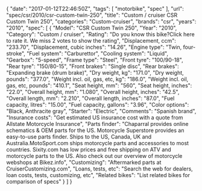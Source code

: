 {
    "date": "2017-01-12T22:46:50Z",
    "tags": [
        "motorbike",
        "spec"
    ],
    "url": "spec\/csr\/2010\/csr-custom-twin-250",
    "title": "Custom \/ cruiser CSR Custom Twin 250",
    "categories": "Custom-cruiser",
    "brands": "csr",
    "years": "2010",
    "spec": [
        {
            "Model": "CSR Custom Twin 250",
            "Year": "2010",
            "Category": "Custom \/ cruiser",
            "Rating": "Do you know this bike?Click here to rate it. We miss 2 votes to show the rating",
            "Displacement, ccm": "233.70",
            "Displacement, cubic inches": "14.26",
            "Engine type": "Twin, four-stroke",
            "Fuel system": "Carburettor",
            "Cooling system": "Liquid",
            "Gearbox": "5-speed",
            "Frame type": "Steel",
            "Front tyre": "100\/90-18",
            "Rear tyre": "150\/80-15",
            "Front brakes": "Single disc",
            "Rear brakes": "Expanding brake (drum brake)",
            "Dry weight, kg": "171.0",
            "Dry weight, pounds": "377.0",
            "Weight incl. oil, gas, etc, kg": "186.0",
            "Weight incl. oil, gas, etc, pounds": "410.1",
            "Seat height, mm": "560",
            "Seat height, inches": "22.0",
            "Overall height, mm": "1.080",
            "Overall height, inches": "42.5",
            "Overall length, mm": "2.210",
            "Overall length, inches": "87.0",
            "Fuel capacity, litres": "15.00",
            "Fuel capacity, gallons": "3.96",
            "Color options": "Black, Anthracite gray",
            "Starter": "Electric",
            "Comments": "Spanish brand",
            "Insurance costs": "Get estimated US insurance cost with a quote from Allstate Motorcycle Insurance",
            "Parts finder": "Chaparral provides online schematics & OEM parts for the US.   Motorcycle Superstore provides an easy-to-use parts finder. Ships to the US, Canada, UK and Australia.MotoSport.com ships motorcycle parts and accessories to most countries.    Sixity.com has low prices and free shipping on ATV and motorcycle parts to the US. Also check out our overview of motorcycle webshops at Bikez.info",
            "Customizing": "Aftermarked parts at CruiserCustomizing.com",
            "Loans, tests, etc": "Search the web for dealers, loan costs, tests, customizing, etc",
            "Related bikes": "List related bikes for comparison of specs"
        }
    ]
}